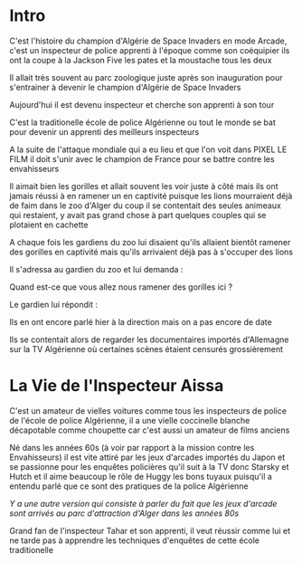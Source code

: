 # Intro

C'est l'histoire du champion d'Algérie de Space Invaders en mode Arcade, c'est un inspecteur de police apprenti à l'époque comme son coéquipier ils ont la coupe à la Jackson Five les pates et la moustache tous les deux

Il allait très souvent au parc zoologique juste après son inauguration pour s'entrainer à devenir le champion d'Algérie de Space Invaders

Aujourd'hui il est devenu inspecteur et cherche son apprenti à son tour

C'est la traditionelle école de police Algérienne ou tout le monde se bat pour devenir un apprenti des meilleurs inspecteurs

A la suite de l'attaque mondiale qui a eu lieu et que l'on voit dans PIXEL LE FILM il doit s'unir avec le champion de France pour se battre contre les envahisseurs

Il aimait bien les gorilles et allait souvent les voir juste à côté mais ils ont jamais réussi à en ramener un en captivité puisque les lions mourraient déjà de faim dans le zoo d'Alger du coup il se contentait des seules animeaux qui restaient, y avait pas grand chose à part quelques couples qui se plotaient en cachette

A chaque fois les gardiens du zoo lui disaient qu'ils allaient bientôt ramener des gorilles en captivité mais qu'ils arrivaient déjà pas à s'occuper des lions

Il s'adressa au gardien du zoo et lui demanda :

Quand est-ce que vous allez nous ramener des gorilles ici ?

Le gardien lui répondit :

Ils en ont encore parlé hier à la direction mais on a pas encore de date

Ils se contentait alors de regarder les documentaires importés d'Allemagne sur la TV Algérienne où certaines scènes étaient censurés grossièrement

# La Vie de l'Inspecteur Aissa

C'est un amateur de vielles voitures comme tous les inspecteurs de police de l'école de police Algérienne, il a une vielle coccinelle blanche décapotable comme choupette car c'est aussi un amateur de films anciens

Né dans les années 60s (à voir par rapport à la mission contre les Envahisseurs) il est vite attiré par les jeux d'arcades importés du Japon et se passionne pour les enquêtes policières qu'il suit à la TV donc Starsky et Hutch et il aime beaucoup le rôle de Huggy les bons tuyaux puisqu'il a entendu parlé que ce sont des pratiques de la police Algérienne

*Y a une autre version qui consiste à parler du fait que les jeux d'arcade sont arrivés au parc d'attraction d'Alger dans les années 80s*

Grand fan de l'inspecteur Tahar et son apprenti, il veut réussir comme lui et ne tarde pas à apprendre les techniques d'enquêtes de cette école traditionelle
